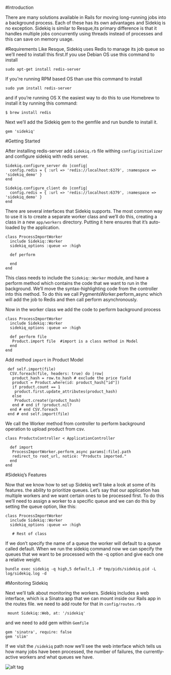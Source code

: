 #Introduction

There are many solutions available in Rails for moving long-running jobs into a background process. Each of these has its own advantages and Sidekiq is no exception. Sidekiq is similar to Resque,its primary difference is that it handles multiple jobs concurrently using threads instead of processes and this can save on memory usage.

#Requirements
Like Resque, Sidekiq uses Redis to manage its job queue so we’ll need to install this first.If you use Debian OS use this command to install

```
sudo apt-get install redis-server
```
If you're running RPM based OS than use this command to install

```
sudo yum install redis-server
```

and if you’re running OS X the easiest way to do this to use Homebrew to install it by running this command:

```
$ brew install redis
```

Next we’ll add the Sidekiq gem to the gemfile and run bundle to install it.

```
gem 'sidekiq'
```
#Getting Started

After installing redis-server add ```sidekiq.rb``` file withing ```config/initializer``` and configure sidekiq with redis server.

```
Sidekiq.configure_server do |config|
  config.redis = { :url => 'redis://localhost:6379', :namespace => 'sidekiq_demo' }
end

Sidekiq.configure_client do |config|
  config.redis = { :url => 'redis://localhost:6379', :namespace => 'sidekiq_demo' }
end
```

There are several interfaces that Sidekiq supports. The most common way to use it is to create a separate worker class and we’ll do this, creating a class in a new ```app/workers``` directory. Putting it here ensures that it’s auto-loaded by the application.

```
class ProcessImportWorker
  include Sidekiq::Worker
  sidekiq_options :queue => :high

  def perform

  end
end
```

This class needs to include the ```Sidekiq::Worker``` module, and have a perform method which contains the code that we want to run in the background. We’ll move the syntax-highlighting code from the controller into this method. To do this we call PygmentsWorker.perform_async which will add the job to Redis and then call perform asynchronously.

Now in the worker class we add the code to perform background process

```
class ProcessImportWorker
  include Sidekiq::Worker
  sidekiq_options :queue => :high

  def perform file
   Product.import file  #import is a class method in Model
  end
end
```
Add method ```import``` in Product Model

```
 def self.import(file)
  CSV.foreach(file, headers: true) do |row| 
   product_hash = row.to_hash # exclude the price field
   product = Product.where(id: product_hash["id"])
   if product.count == 1
    product.first.update_attributes(product_hash)
   else
    Product.create!(product_hash)
   end # end if !product.nil?
  end # end CSV.foreach
 end # end self.import(file)

```
We call the Worker method from controller to perform background operation to upload product from csv.

```
class ProductsController < ApplicationController 

  def import
   ProcessImportWorker.perform_async params[:file].path
   redirect_to root_url, notice: "Products imported."
  end
end
```
#Sidekiq’s Features

Now that we know how to set up Sidekiq we’ll take a look at some of its features. the ability to prioritize queues. Let’s say that our application has multiple workers and we want certain ones to be processed first. To do this we’ll need to assign a worker to a specific queue and we can do this by setting the queue option, like this:

```
class ProcessImportWorker
  include Sidekiq::Worker
  sidekiq_options :queue => :high

   # Rest of class 
```

If we don’t specify the name of a queue the worker will default to a queue called default. When we run the sidekiq command now we can specify the queues that we want to be processed with the -q option and give each one a relative weight.

```
bundle exec sidekiq -q high,5 default,1 -P tmp/pids/sidekiq.pid -L log/sidekiq.log -d
```

#Monitoring Sidekiq

Next we’ll talk about monitoring the workers. Sidekiq includes a web interface, which is a Sinatra app that we can mount inside our Rails app in the routes file. we need to add route for that in ```config/routes.rb```
```
 mount Sidekiq::Web, at: '/sidekiq'
```

and we need to add gem within ```Gemfile```

```
gem 'sinatra', require: false
gem 'slim'
```
If we visit the ```/sidekiq``` path now we’ll see the web interface which tells us how many jobs have been processed, the number of failures, the currently-active workers and what queues we have.

![alt tag](/idify/sidekiq_demo/blob/master/public/sidekiq.png)

